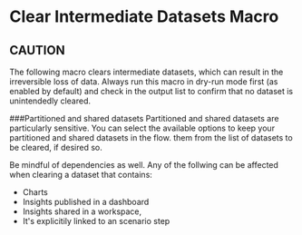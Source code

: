 # Clear Intermediate Datasets Macro

## CAUTION
The following macro clears intermediate datasets, which can result in the irreversible loss of data.
Always run this macro in dry-run mode first (as enabled by default) and check in the output list to 
confirm that no dataset is unintendedly cleared.

###Partitioned and shared datasets
Partitioned and shared datasets are particularly sensitive. You can select the available options to keep your partitioned and shared datasets in the flow. 
them from the list of datasets to be cleared, if desired so.

Be mindful of dependencies as well. Any of the follwing can be affected when clearing a dataset that contains:
- Charts
- Insights published in a dashboard
- Insights shared in a workspace,
- It's explicitily linked to an scenario step
